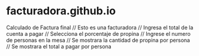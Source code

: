 # facturadora.github.io
Calculado de Factura final
// Esto es una facturadora // Ingresa el total de la cuenta a pagar // Selecciona el porcentaje de propina // Ingrese el numero de personas en la mesa // Se mostrara la cantidad de propina por persona // Se mostrara el total a pagar por persona
